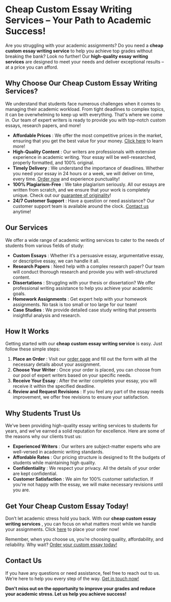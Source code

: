 # Cheap Custom Essay Writing Services – Your Path to Academic Success!

Are you struggling with your academic assignments? Do you need a **cheap custom essay writing service** to help you achieve top grades without breaking the bank? Look no further! Our **high-quality essay writing services** are designed to meet your needs and deliver exceptional results – at a price you can afford.

## Why Choose Our Cheap Custom Essay Writing Services?

We understand that students face numerous challenges when it comes to managing their academic workload. From tight deadlines to complex topics, it can be overwhelming to keep up with everything. That's where we come in. Our team of expert writers is ready to provide you with top-notch custom essays, research papers, and more!

- **Affordable Prices** : We offer the most competitive prices in the market, ensuring that you get the best value for your money. [Click here](https://tinyurl.com/topessay?keyword=cheap+custom+essay+writing+services) to learn more!
- **High-Quality Content** : Our writers are professionals with extensive experience in academic writing. Your essay will be well-researched, properly formatted, and 100% original.
- **Timely Delivery** : We understand the importance of deadlines. Whether you need your essay in 24 hours or a week, we will deliver on time, every time. [Order now](https://tinyurl.com/topessay?keyword=cheap+custom+essay+writing+services) and experience punctuality!
- **100% Plagiarism-Free** : We take plagiarism seriously. All our essays are written from scratch, and we ensure that your work is completely unique. Check out our [guarantee of originality](https://tinyurl.com/topessay?keyword=cheap+custom+essay+writing+services)!
- **24/7 Customer Support** : Have a question or need assistance? Our customer support team is available around the clock. [Contact us](https://tinyurl.com/topessay?keyword=cheap+custom+essay+writing+services) anytime!

## Our Services

We offer a wide range of academic writing services to cater to the needs of students from various fields of study:

- **Custom Essays** : Whether it’s a persuasive essay, argumentative essay, or descriptive essay, we can handle it all.
- **Research Papers** : Need help with a complex research paper? Our team will conduct thorough research and provide you with well-structured content.
- **Dissertations** : Struggling with your thesis or dissertation? We offer professional writing assistance to help you achieve your academic goals.
- **Homework Assignments** : Get expert help with your homework assignments. No task is too small or too large for our team!
- **Case Studies** : We provide detailed case study writing that presents insightful analysis and research.

## How It Works

Getting started with our **cheap custom essay writing service** is easy. Just follow these simple steps:

1. **Place an Order** : Visit our [order page](https://tinyurl.com/topessay?keyword=cheap+custom+essay+writing+services) and fill out the form with all the necessary details about your assignment.
2. **Choose Your Writer** : Once your order is placed, you can choose from our pool of expert writers based on your specific needs.
3. **Receive Your Essay** : After the writer completes your essay, you will receive it within the specified deadline.
4. **Review and Request Revisions** : If you feel any part of the essay needs improvement, we offer free revisions to ensure your satisfaction.

## Why Students Trust Us

We’ve been providing high-quality essay writing services to students for years, and we’ve earned a solid reputation for excellence. Here are some of the reasons why our clients trust us:

- **Experienced Writers** : Our writers are subject-matter experts who are well-versed in academic writing standards.
- **Affordable Rates** : Our pricing structure is designed to fit the budgets of students while maintaining high quality.
- **Confidentiality** : We respect your privacy. All the details of your order are kept confidential.
- **Customer Satisfaction** : We aim for 100% customer satisfaction. If you're not happy with the essay, we will make necessary revisions until you are.

## Get Your Cheap Custom Essay Today!

Don’t let academic stress hold you back. With our **cheap custom essay writing services** , you can focus on what matters most while we handle your assignments. Click [here](https://tinyurl.com/topessay?keyword=cheap+custom+essay+writing+services) to place your order now!

Remember, when you choose us, you’re choosing quality, affordability, and reliability. Why wait? [Order your custom essay today!](https://tinyurl.com/topessay?keyword=cheap+custom+essay+writing+services)

## Contact Us

If you have any questions or need assistance, feel free to reach out to us. We’re here to help you every step of the way. [Get in touch now!](https://tinyurl.com/topessay?keyword=cheap+custom+essay+writing+services)

**Don't miss out on the opportunity to improve your grades and reduce your academic stress. Let us help you achieve success!**

